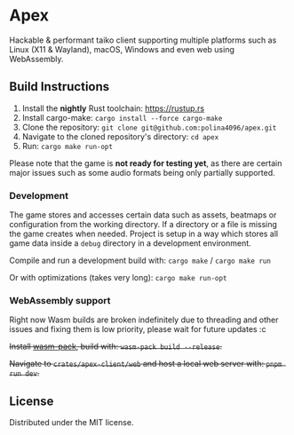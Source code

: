 # Apex
Hackable & performant taiko client supporting multiple platforms such as Linux (X11 & Wayland), macOS, Windows and even web using WebAssembly.

## Build Instructions
1. Install the **nightly** Rust toolchain: https://rustup.rs
2. Install cargo-make: `cargo install --force cargo-make`
3. Clone the repository: `git clone git@github.com:polina4096/apex.git`
4. Navigate to the cloned repository's directory: `cd apex`
5. Run: `cargo make run-opt`

Please note that the game is **not ready for testing yet**, as there are certain major issues such as some audio formats being only partially supported.

### Development

The game stores and accesses certain data such as assets, beatmaps or configuration from the working directory. If a directory or a file is missing the game creates when needed. Project is setup in a way which stores all game data inside a `debug` directory in a development environment.

Compile and run a development build with: `cargo make` / `cargo make run`

Or with optimizations (takes very long): `cargo make run-opt`

### WebAssembly support

Right now Wasm builds are broken indefinitely due to threading and other issues and fixing them is low priority, please wait for future updates :c

~~Install [wasm-pack](https://rustwasm.github.io/wasm-pack/installer/), build with: `wasm-pack build --release`.~~

~~Navigate to `crates/apex-client/web` and host a local web server with: `pnpm run dev`.~~

## License
Distributed under the MIT license.
